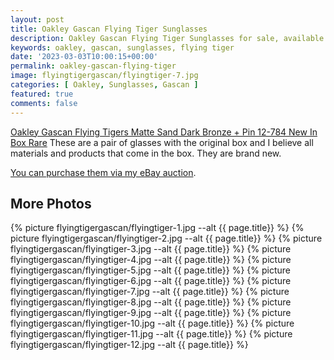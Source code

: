 ```yaml
---
layout: post
title: Oakley Gascan Flying Tiger Sunglasses
description: Oakley Gascan Flying Tiger Sunglasses for sale, available on eBay. 
keywords: oakley, gascan, sunglasses, flying tiger
date: '2023-03-03T10:00:15+00:00'
permalink: oakley-gascan-flying-tiger
image: flyingtigergascan/flyingtiger-7.jpg
categories: [ Oakley, Sunglasses, Gascan ]
featured: true
comments: false 
---
```

[Oakley Gascan Flying Tigers Matte Sand Dark Bronze + Pin 12-784 New In Box Rare](https://www.ebay.com/itm/155436861269) These are a pair of glasses with the original box and I believe all materials and products that come in the box. They are brand new.

[You can purchase them via my eBay auction](https://www.ebay.com/itm/155436861269).

## More Photos

{% picture flyingtigergascan/flyingtiger-1.jpg --alt {{ page.title}}  %}
{% picture flyingtigergascan/flyingtiger-2.jpg --alt {{ page.title}}  %}
{% picture flyingtigergascan/flyingtiger-3.jpg --alt {{ page.title}}  %}
{% picture flyingtigergascan/flyingtiger-4.jpg --alt {{ page.title}}  %}
{% picture flyingtigergascan/flyingtiger-5.jpg --alt {{ page.title}}  %}
{% picture flyingtigergascan/flyingtiger-6.jpg --alt {{ page.title}}  %}
{% picture flyingtigergascan/flyingtiger-7.jpg --alt {{ page.title}}  %}
{% picture flyingtigergascan/flyingtiger-8.jpg --alt {{ page.title}}  %}
{% picture flyingtigergascan/flyingtiger-9.jpg --alt {{ page.title}}  %}
{% picture flyingtigergascan/flyingtiger-10.jpg --alt {{ page.title}}  %}
{% picture flyingtigergascan/flyingtiger-11.jpg --alt {{ page.title}}  %}
{% picture flyingtigergascan/flyingtiger-12.jpg --alt {{ page.title}}  %}

